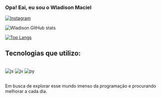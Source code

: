 ### Opa! Eai, eu sou o Wladison Maciel

[![Instagram](https://img.shields.io/badge/Instagram-E4405F?style=for-the-badge&logo=instagram&logoColor=white)](https://instagram.com/eiwladison)

![Wladison GitHub stats](https://github-readme-stats.vercel.app/api?username=Wladison-Maciel&show_icons=true&theme=highcontrast)

[![Top Langs](https://github-readme-stats.vercel.app/api/top-langs/?username=Wladison-Maciel)](https://github.com/Wladison-Maciel/github-readme-stats)

## Tecnologias que utilizo:

<div style="display: inline_block"><br/>
  <img align="center" alt="js" src="https://img.shields.io/badge/JavaScript-F7DF1E?style=for-the-badge&logo=javascript&logoColor=black" />
  <img align="center" alt="jv" src="https://img.shields.io/badge/Java-ED8B00?style=for-the-badge&logo=openjdk&logoColor=white" />
  <img align="center" alt="py" src="https://img.shields.io/badge/Python-14354C?style=for-the-badge&logo=python&logoColor=white" />
</div><br/>

Em busca de explorar esse mundo imenso da programação e procurando melhorar a cada dia.
